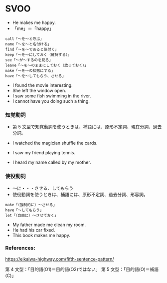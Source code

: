 # SVOO

- He makes me happy.
- 「me」＝「happy」

```text
call「～を～と呼ぶ」
name「～を～と名付ける」
find「～を～であると気付く」
keep「～を～にしておく（維持する）」
see「～が～するのを見る」
leave「～を～のままにしておく（放っておく）」
make「～を～の状態にする」
have「～を～してもらう、させる」
```

- I found the movie interesting.
- She left the window open.
- I saw some fish swimming in the river.
- I cannot have you doing such a thing.

### 知覚動詞

- 第 5 文型で知覚動詞を使うときは、補語には、原形不定詞、現在分詞、過去分詞。

- I watched the magician shuffle the cards.
- I saw my friend playing tennis.
- I heard my name called by my mother.

### 使役動詞

- ～に・・・させる、してもらう
- 使役動詞を使うときは、補語には、原形不定詞、過去分詞、形容詞。

```text
make「（強制的に）～させる」　
have「～してもらう」　
let「（自由に）～させておく」
```

- My father made me clean my room.
- He had his car fixed.
- This book makes me happy.

### References:

https://eikaiwa-highway.com/fifth-sentence-pattern/

第 4 文型：「目的語(O1)＝目的語(O2)ではない」
第 5 文型：「目的語(O)＝補語(C)」
